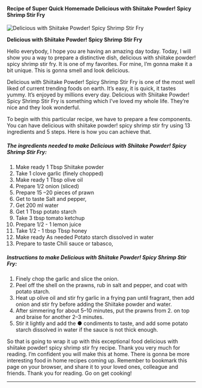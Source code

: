            

#### Recipe of Super Quick Homemade Delicious with Shiitake Powder! Spicy Shrimp Stir Fry

![Delicious with Shiitake Powder! Spicy Shrimp Stir Fry](https://img-global.cpcdn.com/recipes/d070546e67a29049/751x532cq70/delicious-with-shiitake-powder-spicy-shrimp-stir-fry-recipe-main-photo.jpg)

**Delicious with Shiitake Powder! Spicy Shrimp Stir Fry**

Hello everybody, I hope you are having an amazing day today. Today, I will show you a way to prepare a distinctive dish, delicious with shiitake powder! spicy shrimp stir fry. It is one of my favorites. For mine, I’m gonna make it a bit unique. This is gonna smell and look delicious.

Delicious with Shiitake Powder! Spicy Shrimp Stir Fry is one of the most well liked of current trending foods on earth. It’s easy, it is quick, it tastes yummy. It’s enjoyed by millions every day. Delicious with Shiitake Powder! Spicy Shrimp Stir Fry is something which I’ve loved my whole life. They’re nice and they look wonderful.

To begin with this particular recipe, we have to prepare a few components. You can have delicious with shiitake powder! spicy shrimp stir fry using 13 ingredients and 5 steps. Here is how you can achieve that.

##### The ingredients needed to make Delicious with Shiitake Powder! Spicy Shrimp Stir Fry:

1.  Make ready 1 Tbsp Shiitake powder
2.  Take 1 clove garlic (finely chopped)
3.  Make ready 1 Tbsp olive oil
4.  Prepare 1/2 onion (sliced)
5.  Prepare 15 –20 pieces of prawn
6.  Get to taste Salt and pepper,
7.  Get 200 ml water
8.  Get 1 Tbsp potato starch
9.  Take 3 tbsp tomato ketchup
10.  Prepare 1/2 - 1 lemon juice
11.  Take 1/2 - 1 tbsp Tbsp honey
12.  Make ready As needed Potato starch dissolved in water
13.  Prepare to taste Chili sauce or tabasco,

##### Instructions to make Delicious with Shiitake Powder! Spicy Shrimp Stir Fry:

1.  Finely chop the garlic and slice the onion.
2.  Peel off the shell on the prawns, rub in salt and pepper, and coat with potato starch.
3.  Heat up olive oil and stir fry garlic in a frying pan until fragrant, then add onion and stir fry before adding the Shiitake powder and water.
4.  After simmering for about 5–10 minutes, put the prawns from 2. on top and braise for another 2–3 minutes.
5.  Stir it lightly and add the ● condiments to taste, and add some potato starch dissolved in water if the sauce is not thick enough.

So that is going to wrap it up with this exceptional food delicious with shiitake powder! spicy shrimp stir fry recipe. Thank you very much for reading. I’m confident you will make this at home. There is gonna be more interesting food in home recipes coming up. Remember to bookmark this page on your browser, and share it to your loved ones, colleague and friends. Thank you for reading. Go on get cooking!

* * *